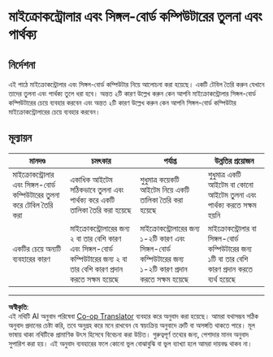 <!--
CO_OP_TRANSLATOR_METADATA:
{
  "original_hash": "750bd75866471141f857240219084767",
  "translation_date": "2025-08-27T13:22:35+00:00",
  "source_file": "1-getting-started/lessons/2-deeper-dive/assignment.md",
  "language_code": "bn"
}
-->
# মাইক্রোকন্ট্রোলার এবং সিঙ্গল-বোর্ড কম্পিউটারের তুলনা এবং পার্থক্য

## নির্দেশনা

এই পাঠে মাইক্রোকন্ট্রোলার এবং সিঙ্গল-বোর্ড কম্পিউটার নিয়ে আলোচনা করা হয়েছে। একটি টেবিল তৈরি করুন যেখানে তাদের তুলনা এবং পার্থক্য তুলে ধরা হবে। অন্তত ২টি কারণ উল্লেখ করুন কেন আপনি মাইক্রোকন্ট্রোলার সিঙ্গল-বোর্ড কম্পিউটারের চেয়ে ব্যবহার করবেন এবং অন্তত ২টি কারণ উল্লেখ করুন কেন আপনি সিঙ্গল-বোর্ড কম্পিউটার মাইক্রোকন্ট্রোলারের চেয়ে ব্যবহার করবেন।

## মূল্যায়ন

| মানদণ্ড | চমৎকার | পর্যাপ্ত | উন্নতির প্রয়োজন |
| -------- | --------- | -------- | ----------------- |
| মাইক্রোকন্ট্রোলার এবং সিঙ্গল-বোর্ড কম্পিউটারের তুলনা করে টেবিল তৈরি করা | একাধিক আইটেম সঠিকভাবে তুলনা এবং পার্থক্য করে একটি তালিকা তৈরি করা হয়েছে | শুধুমাত্র কয়েকটি আইটেম নিয়ে একটি তালিকা তৈরি করা হয়েছে | শুধুমাত্র একটি আইটেম বা কোনো আইটেম তুলনা এবং পার্থক্য করতে সক্ষম হয়নি |
| একটির চেয়ে অন্যটি ব্যবহারের কারণ | মাইক্রোকন্ট্রোলারের জন্য ২ বা তার বেশি কারণ এবং সিঙ্গল-বোর্ড কম্পিউটারের জন্য ২ বা তার বেশি কারণ প্রদান করতে সক্ষম হয়েছে | মাইক্রোকন্ট্রোলারের জন্য ১-২টি কারণ এবং সিঙ্গল-বোর্ড কম্পিউটারের জন্য ১-২টি কারণ প্রদান করতে সক্ষম হয়েছে | মাইক্রোকন্ট্রোলার বা সিঙ্গল-বোর্ড কম্পিউটারের জন্য ১টি বা তার বেশি কারণ প্রদান করতে ব্যর্থ হয়েছে |

---

**অস্বীকৃতি**:  
এই নথিটি AI অনুবাদ পরিষেবা [Co-op Translator](https://github.com/Azure/co-op-translator) ব্যবহার করে অনুবাদ করা হয়েছে। আমরা যথাসম্ভব সঠিক অনুবাদ প্রদানের চেষ্টা করি, তবে অনুগ্রহ করে মনে রাখবেন যে স্বয়ংক্রিয় অনুবাদে ত্রুটি বা অসঙ্গতি থাকতে পারে। মূল ভাষায় থাকা নথিটিকে প্রামাণিক উৎস হিসেবে বিবেচনা করা উচিত। গুরুত্বপূর্ণ তথ্যের জন্য, পেশাদার মানব অনুবাদ সুপারিশ করা হয়। এই অনুবাদ ব্যবহারের ফলে কোনো ভুল বোঝাবুঝি বা ভুল ব্যাখ্যা হলে আমরা দায়বদ্ধ থাকব না।